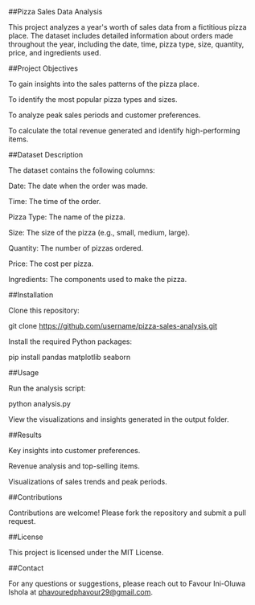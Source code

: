 ##Pizza Sales Data Analysis

This project analyzes a year's worth of sales data from a fictitious pizza place. The dataset includes detailed information about orders made throughout the year, including the date, time, pizza type, size, quantity, price, and ingredients used.

##Project Objectives

To gain insights into the sales patterns of the pizza place.

To identify the most popular pizza types and sizes.

To analyze peak sales periods and customer preferences.

To calculate the total revenue generated and identify high-performing items.

##Dataset Description

The dataset contains the following columns:

Date: The date when the order was made.

Time: The time of the order.

Pizza Type: The name of the pizza.

Size: The size of the pizza (e.g., small, medium, large).

Quantity: The number of pizzas ordered.

Price: The cost per pizza.

Ingredients: The components used to make the pizza.

##Installation

Clone this repository:

git clone https://github.com/username/pizza-sales-analysis.git

Install the required Python packages:

pip install pandas matplotlib seaborn

##Usage

Run the analysis script:

python analysis.py

View the visualizations and insights generated in the output folder.

##Results

Key insights into customer preferences.

Revenue analysis and top-selling items.

Visualizations of sales trends and peak periods.

##Contributions

Contributions are welcome! Please fork the repository and submit a pull request.

##License

This project is licensed under the MIT License.

##Contact

For any questions or suggestions, please reach out to Favour Ini-Oluwa Ishola at phavouredphavour29@gmail.com.

